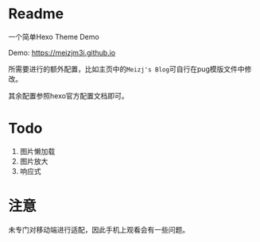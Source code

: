 # Readme

一个简单Hexo Theme Demo

Demo: https://meizjm3i.github.io

所需要进行的额外配置，比如主页中的`Meizj's Blog`可自行在pug模版文件中修改。

其余配置参照hexo官方配置文档即可。


# Todo 
1. 图片懒加载 
2. 图片放大
3. 响应式


# 注意

未专门对移动端进行适配，因此手机上观看会有一些问题。